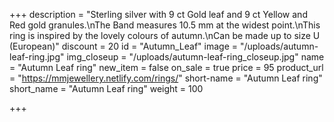 +++
description = "Sterling silver with 9 ct Gold leaf and 9 ct Yellow and Red gold granules.\nThe Band measures 10.5 mm at the widest point.\nThis ring is inspired by the lovely colours of autumn.\nCan be made up to size U (European)"
discount = 20
id = "Autumn_Leaf"
image = "/uploads/autumn-leaf-ring.jpg"
img_closeup = "/uploads/autumn-leaf-ring_closeup.jpg"
name = "Autumn Leaf ring"
new_item = false
on_sale = true
price = 95
product_url = "https://mmjewellery.netlify.com/rings/"
short-name = "Autumn Leaf ring"
short_name = "Autumn Leaf ring"
weight = 100

+++
